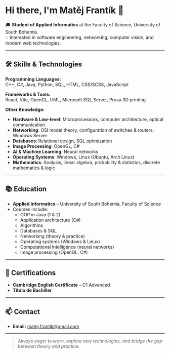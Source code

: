 # Hi there, I'm Matěj Frantík 👋

🎓 **Student of Applied Informatics** at the Faculty of Science, University of South Bohemia.  
💡 Interested in software engineering, networking, computer vision, and modern web technologies.

---

## 🛠 Skills & Technologies

**Programming Languages:**  
C++, C#, Java, Python, SQL, HTML, CSS/SCSS, JavaScript

**Frameworks & Tools:**  
React, Vite, OpenGL, UML, Microsoft SQL Server, Prusa 3D printing

**Other Knowledge:**  
- **Hardware & Low-level**: Microprocessors, computer architecture, optical communication  
- **Networking**: OSI model theory, configuration of switches & routers, Windows Server  
- **Databases**: Relational design, SQL optimization  
- **Image Processing**: OpenGL, C#  
- **AI & Machine Learning**: Neural networks  
- **Operating Systems**: Windows, Linux (Ubuntu, Arch Linux)  
- **Mathematics**: Analysis, linear algebra, probability & statistics, discrete mathematics & logic  

---

## 📚 Education
- **Applied Informatics** – University of South Bohemia, Faculty of Science  
- Courses include:
  - OOP in Java (1 & 2)
  - Application architecture (C#)
  - Algorithms
  - Databases & SQL
  - Networking (theory & practice)
  - Operating systems (Windows & Linux)
  - Computational intelligence (neural networks)
  - Image processing (OpenGL, C#)

---

## 📜 Certifications
- **Cambridge English Certificate** – C1 Advanced
- **Título de Bachiller**

---

## 📫 Contact
- **Email:** matej.frantik@gmail.com  


---

> _Always eager to learn, explore new technologies, and bridge the gap between theory and practice._
